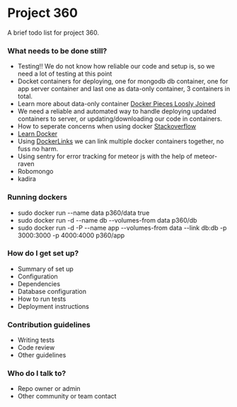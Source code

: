 # Project 360 #

A brief todo list for project 360.

### What needs to be done still? ###

* Testing!! We do not know how reliable our code and setup is, so we need a lot of testing at this point
* Docket containers for deploying, one for mongodb db container, one for app server container and last one as data-only container, 3 containers in total.
* Learn more about data-only container [Docker Pieces Loosly Joined](http://www.offermann.us/2013/12/tiny-docker-pieces-loosely-joined.html)
* We need a reliable and automated way to handle deploying updated containers to server, or updating/downloading our code in containers.
* How to seperate concerns when using docker [Stackoverflow](http://stackoverflow.com/questions/18496940/how-to-deal-with-persistent-storage-e-g-databases-in-docker)
* [Learn Docker](https://www.docker.com/)
* Using  [DockerLinks](https://docs.docker.com/userguide/dockerlinks/) we can link multiple docker containers together, no fuss no harm.
* Using sentry for error tracking for meteor js with the help of meteor-raven
* Robomongo
* kadira

### Running dockers ###

* sudo docker run --name data p360/data true
* sudo docker run -d --name db --volumes-from data p360/db
* sudo docker run -d -P --name app --volumes-from data --link db:db -p 3000:3000 -p 4000:4000 p360/app

### How do I get set up? ###

* Summary of set up
* Configuration
* Dependencies
* Database configuration
* How to run tests
* Deployment instructions

### Contribution guidelines ###

* Writing tests
* Code review
* Other guidelines

### Who do I talk to? ###

* Repo owner or admin
* Other community or team contact
